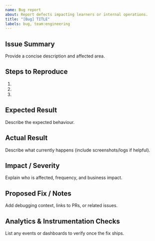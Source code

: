 ```yaml
---
name: Bug report
about: Report defects impacting learners or internal operations.
title: "[Bug] TITLE"
labels: bug, team:engineering
---
```


## Issue Summary
Provide a concise description and affected area.

## Steps to Reproduce
1. 
2. 
3. 

## Expected Result
Describe the expected behaviour.

## Actual Result
Describe what currently happens (include screenshots/logs if helpful).

## Impact / Severity
Explain who is affected, frequency, and business impact.

## Proposed Fix / Notes
Add debugging context, links to PRs, or related issues.

## Analytics & Instrumentation Checks
List any events or dashboards to verify once the fix ships.
